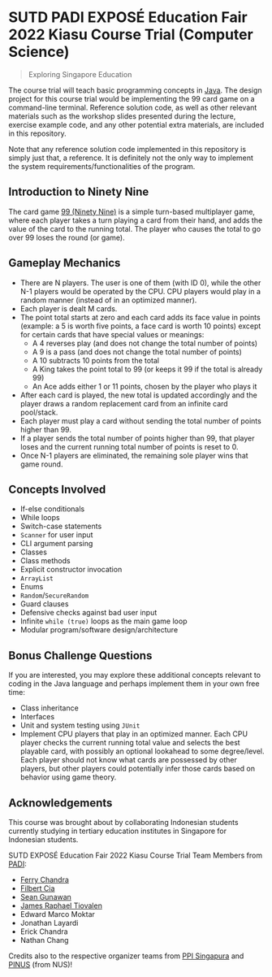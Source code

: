 # SUTD PADI EXPOSÉ Education Fair 2022 Kiasu Course Trial (Computer Science)

> Exploring Singapore Education

The course trial will teach basic programming concepts in [Java](https://www.oracle.com/java/). The design project for this course trial would be implementing the 99 card game on a command-line terminal. Reference solution code, as well as other relevant materials such as the workshop slides presented during the lecture, exercise example code, and any other potential extra materials, are included in this repository.

Note that any reference solution code implemented in this repository is simply just that, a reference. It is definitely not the only way to implement the system requirements/functionalities of the program.

## Introduction to Ninety Nine

The card game [99 (Ninety Nine)](<https://en.wikipedia.org/wiki/Ninety-nine_(addition_card_game)>) is a simple turn-based multiplayer game, where each player takes a turn playing a card from their hand, and adds the value of the card to the running total. The player who causes the total to go over 99 loses the round (or game).

## Gameplay Mechanics

- There are N players. The user is one of them (with ID 0), while the other N-1 players would be operated by the CPU. CPU players would play in a random manner (instead of in an optimized manner).
- Each player is dealt M cards.
- The point total starts at zero and each card adds its face value in points (example: a 5 is worth five points, a face card is worth 10 points) except for certain cards that have special values or meanings:
  - A 4 reverses play (and does not change the total number of points)
  - A 9 is a pass (and does not change the total number of points)
  - A 10 subtracts 10 points from the total
  - A King takes the point total to 99 (or keeps it 99 if the total is already 99)
  - An Ace adds either 1 or 11 points, chosen by the player who plays it
- After each card is played, the new total is updated accordingly and the player draws a random replacement card from an infinite card pool/stack.
- Each player must play a card without sending the total number of points higher than 99.
- If a player sends the total number of points higher than 99, that player loses and the current running total number of points is reset to 0.
- Once N-1 players are eliminated, the remaining sole player wins that game round.

## Concepts Involved

- If-else conditionals
- While loops
- Switch-case statements
- `Scanner` for user input
- CLI argument parsing
- Classes
- Class methods
- Explicit constructor invocation
- `ArrayList`
- Enums
- `Random`/`SecureRandom`
- Guard clauses
- Defensive checks against bad user input
- Infinite `while (true)` loops as the main game loop
- Modular program/software design/architecture

## Bonus Challenge Questions

If you are interested, you may explore these additional concepts relevant to coding in the Java language and perhaps implement them in your own free time:

- Class inheritance
- Interfaces
- Unit and system testing using `JUnit`
- Implement CPU players that play in an optimized manner. Each CPU player checks the current running total value and selects the best playable card, with possibly an optional lookahead to some degree/level. Each player should not know what cards are possessed by other players, but other players could potentially infer those cards based on behavior using game theory.

## Acknowledgements

This course was brought about by collaborating Indonesian students currently studying in tertiary education institutes in Singapore for Indonesian students.

SUTD EXPOSÉ Education Fair 2022 Kiasu Course Trial Team Members from [PADI](https://sutdindonesia.github.io/):

- [Ferry Chandra](https://github.com/FerryC13)
- [Filbert Cia](https://github.com/FolkLoreee)
- [Sean Gunawan](https://github.com/naffins)
- [James Raphael Tiovalen](https://github.com/jamestiotio)
- Edward Marco Moktar
- Jonathan Layardi
- Erick Chandra
- Nathan Chang

Credits also to the respective organizer teams from [PPI Singapura](https://www.ppisingapura.com/) and [PINUS](https://pinusonline.org/) (from NUS)!
